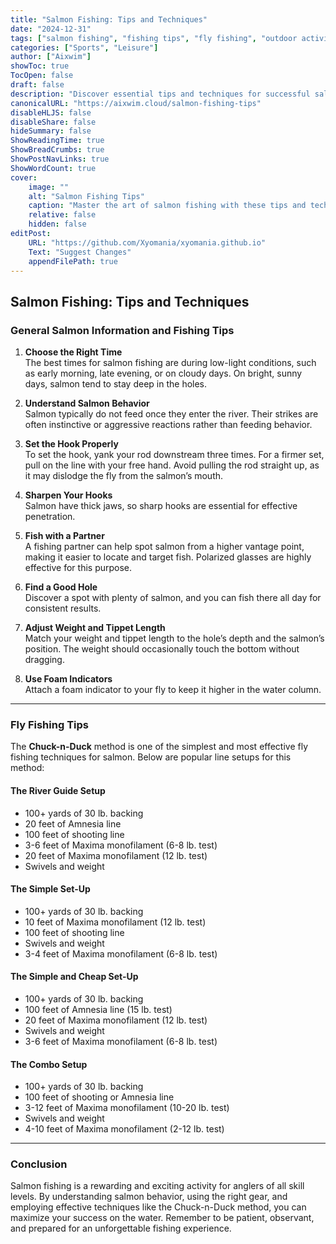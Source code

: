 ```yaml
---
title: "Salmon Fishing: Tips and Techniques"
date: "2024-12-31"
tags: ["salmon fishing", "fishing tips", "fly fishing", "outdoor activities"]
categories: ["Sports", "Leisure"]
author: ["Aixwim"]
showToc: true
TocOpen: false
draft: false
description: "Discover essential tips and techniques for successful salmon fishing, including general advice and fly fishing setups."
canonicalURL: "https://aixwim.cloud/salmon-fishing-tips"
disableHLJS: false
disableShare: false
hideSummary: false
ShowReadingTime: true
ShowBreadCrumbs: true
ShowPostNavLinks: true
ShowWordCount: true
cover:
    image: ""
    alt: "Salmon Fishing Tips"
    caption: "Master the art of salmon fishing with these tips and techniques."
    relative: false
    hidden: false
editPost:
    URL: "https://github.com/Xyomania/xyomania.github.io"
    Text: "Suggest Changes"
    appendFilePath: true
---
```


## Salmon Fishing: Tips and Techniques

### **General Salmon Information and Fishing Tips**

1. **Choose the Right Time**  
   The best times for salmon fishing are during low-light conditions, such as early morning, late evening, or on cloudy days. On bright, sunny days, salmon tend to stay deep in the holes.

2. **Understand Salmon Behavior**  
   Salmon typically do not feed once they enter the river. Their strikes are often instinctive or aggressive reactions rather than feeding behavior.

3. **Set the Hook Properly**  
   To set the hook, yank your rod downstream three times. For a firmer set, pull on the line with your free hand. Avoid pulling the rod straight up, as it may dislodge the fly from the salmon’s mouth.

4. **Sharpen Your Hooks**  
   Salmon have thick jaws, so sharp hooks are essential for effective penetration.

5. **Fish with a Partner**  
   A fishing partner can help spot salmon from a higher vantage point, making it easier to locate and target fish. Polarized glasses are highly effective for this purpose.

6. **Find a Good Hole**  
   Discover a spot with plenty of salmon, and you can fish there all day for consistent results.

7. **Adjust Weight and Tippet Length**  
   Match your weight and tippet length to the hole’s depth and the salmon’s position. The weight should occasionally touch the bottom without dragging.

8. **Use Foam Indicators**  
   Attach a foam indicator to your fly to keep it higher in the water column.

---

### **Fly Fishing Tips**

The **Chuck-n-Duck** method is one of the simplest and most effective fly fishing techniques for salmon. Below are popular line setups for this method:

#### **The River Guide Setup**
- 100+ yards of 30 lb. backing  
- 20 feet of Amnesia line  
- 100 feet of shooting line  
- 3-6 feet of Maxima monofilament (6-8 lb. test)  
- 20 feet of Maxima monofilament (12 lb. test)  
- Swivels and weight  

#### **The Simple Set-Up**
- 100+ yards of 30 lb. backing  
- 10 feet of Maxima monofilament (12 lb. test)  
- 100 feet of shooting line  
- Swivels and weight  
- 3-4 feet of Maxima monofilament (6-8 lb. test)  

#### **The Simple and Cheap Set-Up**
- 100+ yards of 30 lb. backing  
- 100 feet of Amnesia line (15 lb. test)  
- 20 feet of Maxima monofilament (12 lb. test)  
- Swivels and weight  
- 3-6 feet of Maxima monofilament (6-8 lb. test)  

#### **The Combo Setup**
- 100+ yards of 30 lb. backing  
- 100 feet of shooting or Amnesia line  
- 3-12 feet of Maxima monofilament (10-20 lb. test)  
- Swivels and weight  
- 4-10 feet of Maxima monofilament (2-12 lb. test)  

---

### **Conclusion**

Salmon fishing is a rewarding and exciting activity for anglers of all skill levels. By understanding salmon behavior, using the right gear, and employing effective techniques like the Chuck-n-Duck method, you can maximize your success on the water. Remember to be patient, observant, and prepared for an unforgettable fishing experience.
